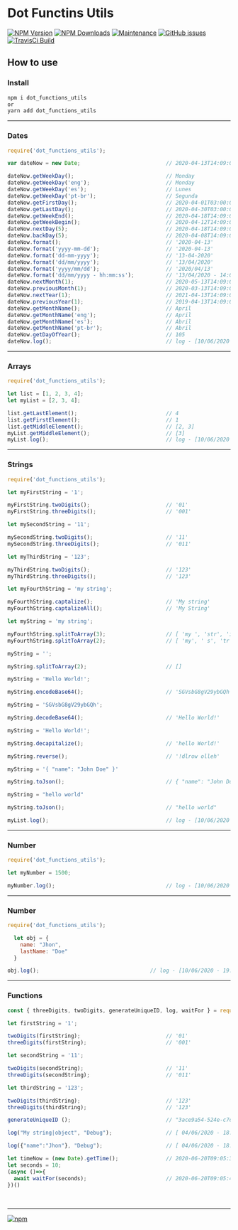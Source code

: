 # Dot Functins Utils

[![NPM Version][npm-image]][npm-url]
[![NPM Downloads][downloads-image]][downloads-url]
[![Maintenance][maintenance-img]][maintenance-url]
[![GitHub issues][issues-open-image]][issues-open-url]
[![TravisCi Build][travis-report-image]][travis-report-url]


## How to use

### Install

``` sh
npm i dot_functions_utils
or
yarn add dot_functions_utils
```

<hr>

### Dates

``` javascript
require('dot_functions_utils');

var dateNow = new Date;                           // 2020-04-13T14:09:02.649Z

dateNow.getWeekDay();                             // Monday
dateNow.getWeekDay('eng');                        // Monday
dateNow.getWeekDay('es');                         // Lunes
dateNow.getWeekDay('pt-br');                      // Segunda
dateNow.getFirstDay();                            // 2020-04-01T03:00:00.000Z
dateNow.getLastDay();                             // 2020-04-30T03:00:00.000Z
dateNow.getWeekEnd();                             // 2020-04-18T14:09:02.649Z
dateNow.getWeekBegin();                           // 2020-04-12T14:09:02.649Z
dateNow.nextDay(5);                               // 2020-04-18T14:09:02.649Z
dateNow.backDay(5);                               // 2020-04-08T14:09:02.649Z
dateNow.format();                                 // '2020-04-13'
dateNow.format('yyyy-mm-dd');                     // '2020-04-13'
dateNow.format('dd-mm-yyyy');                     // '13-04-2020'
dateNow.format('dd/mm/yyyy');                     // '13/04/2020'
dateNow.format('yyyy/mm/dd');                     // '2020/04/13'
dateNow.format('dd/mm/yyyy - hh:mm:ss');          // '13/04/2020 - 14:09:02'
dateNow.nextMonth(1);                             // 2020-05-13T14:09:02.649Z
dateNow.previousMonth(1);                         // 2020-03-13T14:09:02.649Z
dateNow.nextYear(1);                              // 2021-04-13T14:09:02.649Z
dateNow.previousYear(1);                          // 2019-04-13T14:09:02.649Z
dateNow.getMonthName();                           // April
dateNow.getMonthName('eng');                      // April
dateNow.getMonthName('es');                       // Abril
dateNow.getMonthName('pt-br');                    // Abril
dateNow.getDayOfYear();                           // 105
dateNow.log();                                    // log - [10/06/2020 - 19:48:56] >  2020-04-13T14:09:02.649Z | return 2020-04-13T14:09:02.649Z

```

<hr>

### Arrays

``` javascript
require('dot_functions_utils');

let list = [1, 2, 3, 4];
let myList = [2, 3, 4];

list.getLastElement();                            // 4
list.getFirstElement();                           // 1
list.getMiddleElement();                          // [2, 3]
myList.getMiddleElement();                        // [3]
myList.log();                                     // log - [10/06/2020 - 19:48:56] >  [2, 3, 4] | return [2, 3, 4]

```

<hr>

### Strings

``` javascript
require('dot_functions_utils');

let myFirstString = '1';

myFirstString.twoDigits();                        // '01'
myFirstString.threeDigits();                      // '001'

let mySecondString = '11';

mySecondString.twoDigits();                       // '11'
mySecondString.threeDigits();                     // '011'

let myThirdString = '123';

myThirdString.twoDigits();                        // '123'
myThirdString.threeDigits();                      // '123'

let myFourthString = 'my string';

myFourthString.captalize();                       // 'My string'
myFourthString.captalizeAll();                    // 'My String'

let myString = 'my string';

myFourthString.splitToArray(3);                   // [ 'my ', 'str', 'ing' ]
myFourthString.splitToArray(2);                   // [ 'my', ' s', 'tr', 'in', 'g' ]

myString = '';

myString.splitToArray(2);                         // []

myString = 'Hello World!';

myString.encodeBase64();                          // 'SGVsbG8gV29ybGQh'

myString = 'SGVsbG8gV29ybGQh';

myString.decodeBase64();                          // 'Hello World!'

myString = 'Hello World!';

myString.decapitalize();                          // 'hello World!'

myString.reverse();                               // '!dlrow olleh'

myString = '{ "name": "John Doe" }'

myString.toJson();                                // { "name": "John Doe" }

myString = "hello world"

myString.toJson();                                // "hello world"

myList.log();                                     // log - [10/06/2020 - 19:48:56] >  "hello world" | return "hello world"

```

<hr>

### Number

``` javascript
require('dot_functions_utils');

let myNumber = 1500;

myNumber.log();                                   // log - [10/06/2020 - 19:48:56] >  1500 | return 1500

```

<hr>

### Number

``` javascript
require('dot_functions_utils');

  let obj = {
    name: "Jhon",
    lastName: "Doe"
  }

obj.log();                                   // log - [10/06/2020 - 19:48:56] >  { name: "Jhon", lastName: "Doe" } | return { name: "Jhon", lastName: "Doe" }

```

<hr>

### Functions

``` javascript
const { threeDigits, twoDigits, generateUniqueID, log, waitFor } = require('dot_functions_utils');

let firstString = '1';

twoDigits(firstString);                           // '01'
threeDigits(firstString);                         // '001'

let secondString = '11';

twoDigits(secondString);                          // '11'
threeDigits(secondString);                        // '011'

let thirdString = '123';

twoDigits(thirdString);                           // '123'
threeDigits(thirdString);                         // '123'

generateUniqueID ();                              // "3ace9a54-524e-c7df-9556-c97042413565"

log("My string|object", "Debug");                 // [ 04/06/2020 - 18:45:50 - Debug ] > "My string|object"

log({"name":"Jhon"}, "Debug");                    // [ 04/06/2020 - 18:45:50 - Debug ] > {"name":"Jhon"}

let timeNow = (new Date).getTime();               // 2020-06-20T09:05:30.649Z
let seconds = 10;
(async ()=>{
  await waitFor(seconds);                         // 2020-06-20T09:05:40.895Z
})()

```

<br>
<hr>

[![npm](https://img.shields.io/npm/l/express.svg)](https://github.com/AndreOneti/dot_functions_utils/blob/master/LICENSE)

[travis-report-image]: https://travis-ci.org/AndreOneti/dot_functions_utils.svg?branch=master
[travis-report-url]: https://travis-ci.org/github/AndreOneti/dot_functions_utils
[downloads-image]: https://img.shields.io/npm/dm/dot_functions_utils.svg
[downloads-url]: https://npmjs.org/package/dot_functions_utils
[npm-image]: https://img.shields.io/npm/v/dot_functions_utils.svg
[npm-url]: https://npmjs.org/package/dot_functions_utils
[maintenance-img]: https://img.shields.io/badge/Maintained%3F-yes-green.svg
[maintenance-url]: https://github.com/AndreOneti/dot_functions_utils
[issues-open-image]: https://img.shields.io/github/issues/AndreOneti/dot_functions_utils.svg
[issues-open-url]: https://github.com/AndreOneti/dot_functions_utils/issues?q=is%3Aopen+is%3Aissue
